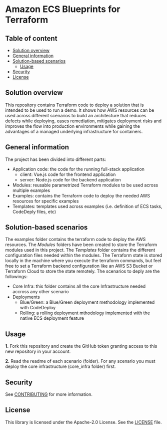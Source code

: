 <!-- BEGIN_TF_DOCS -->
# Amazon ECS Blueprints for Terraform

## Table of content

   * [Solution overview](#solution-overview)
   * [General information](#general-information)
   * [Solution-based scenarios](#solution-based-scenarios)
      * [Usage](#usage)
   * [Security](#security)
   * [License](#license)


## Solution overview

This repository contains Terraform code to deploy a solution that is intended to be used to run a demo. It shows how AWS resources can be used across different scenarios to build an architecture that reduces defects while deploying, eases remediation, mitigates deployment risks and improves the flow into production environments while gaining the advantages of a managed underlying infrastructure for containers.

## General information

The project has been divided into different parts:
- Application code: the code for the running full-stack application
    - client: Vue.js code for the frontend application
    - server: Node.js code for the backend application
- Modules: reusable parametrized Terraform modules to be used across multiple examples
- Examples: contains the Terraform code to deploy the needed AWS resources for specific examples
- Templates: templates used across examples (i.e. definition of ECS tasks, CodeDeply files, etc)

## Solution-based scenarios

The examples folder contains the terraform code to deploy the AWS resources. The *Modules* folders have been created to store the Terraform modules used in this project. The *Templates* folder contains the different configuration files needed within the modules. The Terraform state is stored locally in the machine where you execute the terraform commands, but feel free to set a Terraform backend configuration like an AWS S3 Bucket or Terraform Cloud to store the state remotely. The scenarios to deply are the followings:

- Core Infra: this folder contains all the core Infrastructure needed accross any other scenario
- Deployments
    - Blue/Green: a Blue/Green deployment methodology implemented with CodeDeploy
    - Rolling: a rolling deployment mthodology implemented with the native ECS deployment feature

## Usage

**1.** Fork this repository and create the GitHub token granting access to this new repository in your account.

**2.** Read the readme of each scenario (folder). For any scenario you must deploy the core infrastructure (core\_infra folder) first.

## Security

See [CONTRIBUTING](CONTRIBUTING.md#security-issue-notifications) for more information.

## License
This library is licensed under the Apache-2.0 License. See the [LICENSE](LICENSE) file.

<!-- END_TF_DOCS -->
